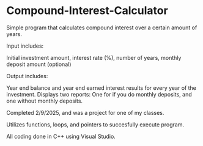 # Compound-Interest-Calculator
Simple program that calculates compound interest over a certain amount of years.

Input includes:

Initial investment amount,
 interest rate (%),
 number of years,
 monthly deposit amount (optional)

Output includes:

Year end balance and year end earned interest results for every year of the investment.
Displays two reports: One for if you do monthly deposits, and one without monthly deposits.

Completed 2/9/2025, and was a project for one of my classes.

Utilizes functions, loops, and pointers to succesfully execute program.

All coding done in C++ using Visual Studio.
